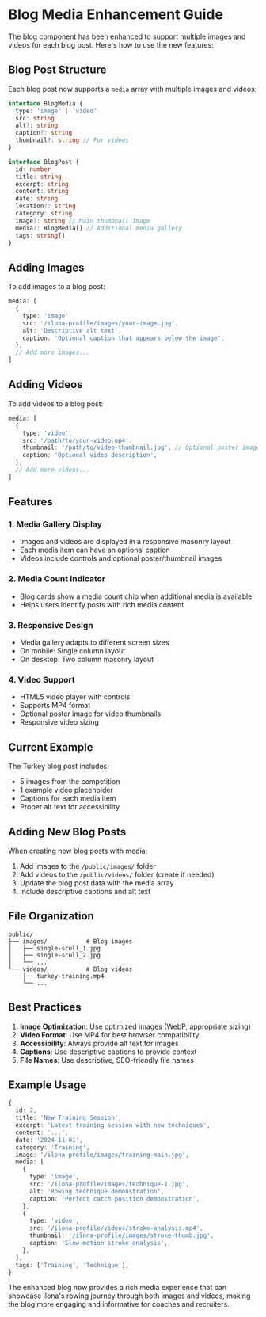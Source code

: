 # Blog Media Enhancement Guide

The blog component has been enhanced to support multiple images and videos for each blog post. Here's how to use the new features:

## Blog Post Structure

Each blog post now supports a `media` array with multiple images and videos:

```typescript
interface BlogMedia {
  type: 'image' | 'video'
  src: string
  alt?: string
  caption?: string
  thumbnail?: string // For videos
}

interface BlogPost {
  id: number
  title: string
  excerpt: string
  content: string
  date: string
  location?: string
  category: string
  image?: string // Main thumbnail image
  media?: BlogMedia[] // Additional media gallery
  tags: string[]
}
```

## Adding Images

To add images to a blog post:

```typescript
media: [
  {
    type: 'image',
    src: '/ilona-profile/images/your-image.jpg',
    alt: 'Descriptive alt text',
    caption: 'Optional caption that appears below the image',
  },
  // Add more images...
]
```

## Adding Videos

To add videos to a blog post:

```typescript
media: [
  {
    type: 'video',
    src: '/path/to/your-video.mp4',
    thumbnail: '/path/to/video-thumbnail.jpg', // Optional poster image
    caption: 'Optional video description',
  },
  // Add more videos...
]
```

## Features

### 1. **Media Gallery Display**

- Images and videos are displayed in a responsive masonry layout
- Each media item can have an optional caption
- Videos include controls and optional poster/thumbnail images

### 2. **Media Count Indicator**

- Blog cards show a media count chip when additional media is available
- Helps users identify posts with rich media content

### 3. **Responsive Design**

- Media gallery adapts to different screen sizes
- On mobile: Single column layout
- On desktop: Two column masonry layout

### 4. **Video Support**

- HTML5 video player with controls
- Supports MP4 format
- Optional poster image for video thumbnails
- Responsive video sizing

## Current Example

The Turkey blog post includes:

- 5 images from the competition
- 1 example video placeholder
- Captions for each media item
- Proper alt text for accessibility

## Adding New Blog Posts

When creating new blog posts with media:

1. Add images to the `/public/images/` folder
2. Add videos to the `/public/videos/` folder (create if needed)
3. Update the blog post data with the media array
4. Include descriptive captions and alt text

## File Organization

```
public/
├── images/           # Blog images
│   ├── single-scull_1.jpg
│   ├── single-scull_2.jpg
│   └── ...
└── videos/           # Blog videos
    ├── turkey-training.mp4
    └── ...
```

## Best Practices

1. **Image Optimization**: Use optimized images (WebP, appropriate sizing)
2. **Video Format**: Use MP4 for best browser compatibility
3. **Accessibility**: Always provide alt text for images
4. **Captions**: Use descriptive captions to provide context
5. **File Names**: Use descriptive, SEO-friendly file names

## Example Usage

```typescript
{
  id: 2,
  title: 'New Training Session',
  excerpt: 'Latest training session with new techniques',
  content: '...',
  date: '2024-11-01',
  category: 'Training',
  image: '/ilona-profile/images/training-main.jpg',
  media: [
    {
      type: 'image',
      src: '/ilona-profile/images/technique-1.jpg',
      alt: 'Rowing technique demonstration',
      caption: 'Perfect catch position demonstration',
    },
    {
      type: 'video',
      src: '/ilona-profile/videos/stroke-analysis.mp4',
      thumbnail: '/ilona-profile/images/stroke-thumb.jpg',
      caption: 'Slow motion stroke analysis',
    },
  ],
  tags: ['Training', 'Technique'],
}
```

The enhanced blog now provides a rich media experience that can showcase Ilona's rowing journey through both images and videos, making the blog more engaging and informative for coaches and recruiters.

